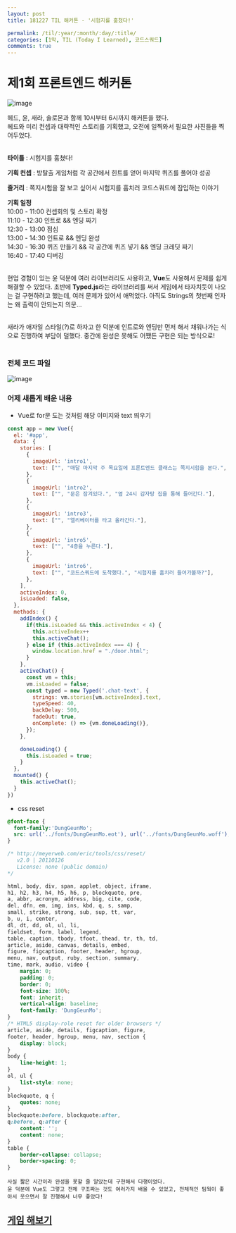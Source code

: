 ```yaml
---
layout: post
title: 181227 TIL 해커톤 - '시험지를 훔쳤다!' 

permalink: /til/:year/:month/:day/:title/
categories: [1막, TIL (Today I Learned), 코드스쿼드]
comments: true
---
```


# 제1회 프론트엔드 해커톤 

![image](https://user-images.githubusercontent.com/40848630/50499556-c0a1b380-0a8d-11e9-9bde-60eb62cbc71e.png)

헤드, 윤, 새라, 솔로몬과 함께 10시부터 6시까지 해커톤을 했다. <br>
헤드와 미리 컨셉과 대략적인 스토리를 기획했고, 오전에 일찍와서 필요한 사진들을 찍어두었다. <br><br>

**타이틀** : 시험지를 훔쳤다! <br>

**기획 컨셉** : 방탈출 게임처럼 각 공간에서 힌트를 얻어 마지막 퀴즈를 풀어야 성공 <br>

**줄거리** : 쪽지시험을 잘 보고 싶어서 시험지를 훔치러 코드스쿼드에 잠입하는 이야기 <br>

**기획 일정** <br>
10:00 - 11:00 컨셉회의 및 스토리 확정 <br>
11:10 - 12:30 인트로 && 엔딩 짜기 <br>
12:30 - 13:00 점심 <br>
13:00 - 14:30 인트로 && 엔딩 완성 <br>
14:30 - 16:30 퀴즈 만들기 && 각 공간에 퀴즈 넣기 && 엔딩 크레딧 짜기 <br>
16:40 - 17:40 디버깅 <br><br>

현업 경험이 있는 윤 덕분에 여러 라이브러리도 사용하고, **Vue**도 사용해서 문제를 쉽게 해결할 수 있었다.
초반에 **Typed.js**라는 라이브러리를 써서 게임에서 타자치듯이 나오는 걸 구현하려고 했는데, 여러 문제가 있어서 애먹었다. 아직도 Strings의 첫번째 인자는 왜 출력이 안되는지 의문... <br> <br>

새라가 애자일 스타일(?)로 하자고 한 덕분에 인트로와 엔딩만 먼저 해서 채워나가는 식으로 진행하여 부담이 덜했다. 중간에 완성은 못해도 어쨌든 구현은 되는 방식으로! <br><br>

### **전체 코드 파일**

![image](https://user-images.githubusercontent.com/40848630/50499810-fba4e680-0a8f-11e9-97f9-b3c03eeb656c.png)

### **어제 새롭게 배운 내용**

- Vue로 for문 도는 것처럼 해당 이미지와 text 띄우기 

```javascript
const app = new Vue({
  el: '#app',
  data: {
    stories: [
      {
        imageUrl: 'intro1',
        text: ["", "매달 마지막 주 목요일에 프론트엔드 클래스는 쪽지시험을 본다.", "지난 시험에 10점을 맞은 H군은 이번 시험은 잘 보기 위해 시험지를 훔치러 늦은 밤 코드스쿼드에 잠입하기로 결심했다."],
      },
      {
        imageUrl: 'intro2',
        text: ["", "문은 잠겨있다.", "옆 24시 감자탕 집을 통해 들어간다."],
      },
      {
        imageUrl: 'intro3',
        text: ["", "엘리베이터를 타고 올라간다."],
      },
      {
        imageUrl: 'intro5',
        text: ["", "4층을 누른다."],
      },
      {
        imageUrl: 'intro6',
        text: ["", "코드스쿼드에 도착했다.", "시험지를 훔치러 들어가볼까?"],
      },
    ],
    activeIndex: 0,
    isLoaded: false,
  },
  methods: {
    addIndex() {
      if(this.isLoaded && this.activeIndex < 4) {
        this.activeIndex++
        this.activeChat();
      } else if (this.activeIndex === 4) {
        window.location.href = "./door.html";
      }
    },
    activeChat() {
      const vm = this;
      vm.isLoaded = false;
      const typed = new Typed('.chat-text', {
        strings: vm.stories[vm.activeIndex].text,
        typeSpeed: 40,
        backDelay: 500,
        fadeOut: true,
        onComplete: () => {vm.doneLoading()},
      });
    },

    doneLoading() {
      this.isLoaded = true;
    }
  },
  mounted() {
    this.activeChat();
  }
})
```

- css reset

```css
@font-face {
  font-family:'DungGeunMo';
  src: url('../fonts/DungGeunMo.eot'), url('../fonts/DungGeunMo.woff'), url('../fonts/DungGeunMo.woff2');
}

/* http://meyerweb.com/eric/tools/css/reset/
   v2.0 | 20110126
   License: none (public domain)
*/

html, body, div, span, applet, object, iframe,
h1, h2, h3, h4, h5, h6, p, blockquote, pre,
a, abbr, acronym, address, big, cite, code,
del, dfn, em, img, ins, kbd, q, s, samp,
small, strike, strong, sub, sup, tt, var,
b, u, i, center,
dl, dt, dd, ol, ul, li,
fieldset, form, label, legend,
table, caption, tbody, tfoot, thead, tr, th, td,
article, aside, canvas, details, embed,
figure, figcaption, footer, header, hgroup,
menu, nav, output, ruby, section, summary,
time, mark, audio, video {
	margin: 0;
	padding: 0;
	border: 0;
	font-size: 100%;
	font: inherit;
	vertical-align: baseline;
    font-family: 'DungGeunMo';
}
/* HTML5 display-role reset for older browsers */
article, aside, details, figcaption, figure,
footer, header, hgroup, menu, nav, section {
	display: block;
}
body {
	line-height: 1;
}
ol, ul {
	list-style: none;
}
blockquote, q {
	quotes: none;
}
blockquote:before, blockquote:after,
q:before, q:after {
	content: '';
	content: none;
}
table {
	border-collapse: collapse;
	border-spacing: 0;
}
```

```text
사실 짧은 시간이라 완성을 못할 줄 알았는데 구현해서 다행이었다. 
윤 덕분에 Vue도 그렇고 전체 구조짜는 것도 여러가지 배울 수 있었고, 전체적인 팀웍이 좋아서 웃으면서 잘 진행해서 너무 좋았다!
```

## [게임 해보기](https://htmlhead.github.io/FE_hackathon/) 

